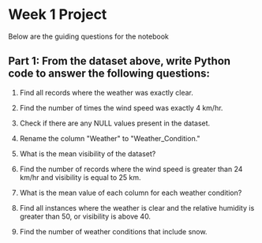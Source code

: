 # Week 1 Project

Below are the guiding questions for the notebook
## Part 1: From the dataset above, write Python code to answer the following questions:
1. Find all records where the weather was exactly clear.

2. Find the number of times the wind speed was exactly 4 km/hr.

3. Check if there are any NULL values present in the dataset.

4. Rename the column "Weather" to "Weather_Condition."

5. What is the mean visibility of the dataset?

6. Find the number of records where the wind speed is greater than 24 km/hr and visibility is equal to 25 km.

7. What is the mean value of each column for each weather condition?

8. Find all instances where the weather is clear and the relative humidity is greater than 50, or visibility is above 40.

9. Find the number of weather conditions that include snow.
